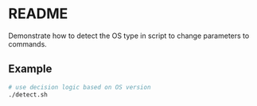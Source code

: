 # README
Demonstrate how to detect the OS type in script to change parameters to commands. 

## Example
```sh
# use decision logic based on OS version
./detect.sh  
```